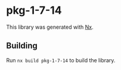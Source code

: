 # pkg-1-7-14

This library was generated with [Nx](https://nx.dev).

## Building

Run `nx build pkg-1-7-14` to build the library.
